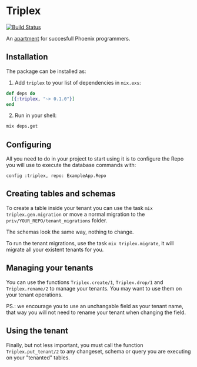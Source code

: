 # Triplex

[![Build Status](https://travis-ci.org/ateliware/triplex.svg?branch=master)](https://travis-ci.org/ateliware/triplex)

An [apartment](https://github.com/influitive/apartment) for succesfull Phoenix
programmers.

## Installation

The package can be installed as:

1. Add `triplex` to your list of dependencies in `mix.exs`:

```elixir
def deps do
  [{:triplex, "~> 0.1.0"}]
end
```

2. Run in your shell:

```bash
mix deps.get
```

## Configuring

All you need to do in your project to start using it is to configure the Repo
you will use to execute the database commands with:

    config :triplex, repo: ExampleApp.Repo

## Creating tables and schemas

To create a table inside your tenant you can use the task
`mix triplex.gen.migration` or move a normal migration to the
`priv/YOUR_REPO/tenant_migrations` folder.

The schemas look the same way, nothing to change.

To run the tenant migrations, use the task `mix triplex.migrate`, it will
migrate all your existent tenants for you.

## Managing your tenants

You can use the functions `Triplex.create/1`, `Triplex.drop/1` and
`Triplex.rename/2` to manage your tenants. You may want to use them on your
tenant operations.

PS.: we encourage you to use an unchangable field as your tenant name, that
way you will not need to rename your tenant when changing the field.

## Using the tenant

Finally, but not less important, you must call the function
`Triplex.put_tenant/2` to any changeset, schema or query you are executing
on your "tenanted" tables.

